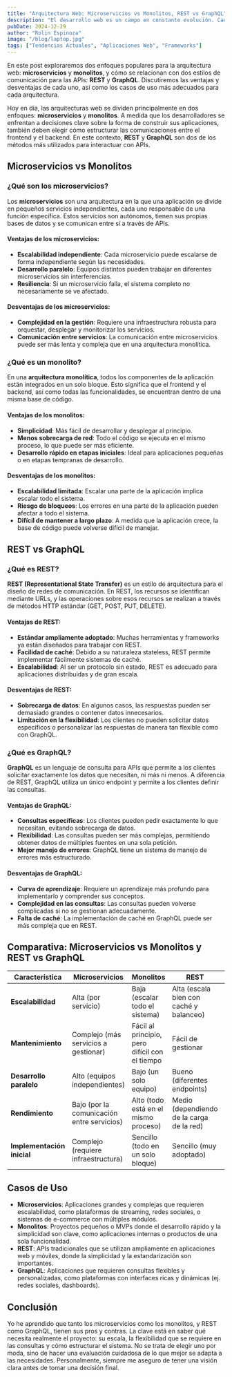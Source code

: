 ```yaml
---
title: "Arquitectura Web: Microservicios vs Monolitos, REST vs GraphQL"
description: "El desarrollo web es un campo en constante evolución. Cada año, nuevas tecnologías, frameworks y herramientas emergen, cambiando la manera en que construimos aplicaciones."
pubDate: 2024-12-29
author: "Rolin Espinoza"
image: "/blog/laptop.jpg"
tags: ["Tendencias Actuales", "Aplicaciones Web", "Frameworks"]
---
```


En este post exploraremos dos enfoques populares para la arquitectura web: **microservicios** y **monolitos**, y cómo se relacionan con dos estilos de comunicación para las APIs: **REST** y **GraphQL**. Discutiremos las ventajas y desventajas de cada uno, así como los casos de uso más adecuados para cada arquitectura.

Hoy en día, las arquitecturas web se dividen principalmente en dos enfoques: **microservicios** y **monolitos**. A medida que los desarrolladores se enfrentan a decisiones clave sobre la forma de construir sus aplicaciones, también deben elegir cómo estructurar las comunicaciones entre el frontend y el backend. En este contexto, **REST** y **GraphQL** son dos de los métodos más utilizados para interactuar con APIs.

## Microservicios vs Monolitos

### ¿Qué son los microservicios?

Los **microservicios** son una arquitectura en la que una aplicación se divide en pequeños servicios independientes, cada uno responsable de una función específica. Estos servicios son autónomos, tienen sus propias bases de datos y se comunican entre sí a través de APIs.

#### Ventajas de los microservicios:
- **Escalabilidad independiente**: Cada microservicio puede escalarse de forma independiente según las necesidades.
- **Desarrollo paralelo**: Equipos distintos pueden trabajar en diferentes microservicios sin interferencias.
- **Resiliencia**: Si un microservicio falla, el sistema completo no necesariamente se ve afectado.

#### Desventajas de los microservicios:
- **Complejidad en la gestión**: Requiere una infraestructura robusta para orquestar, desplegar y monitorizar los servicios.
- **Comunicación entre servicios**: La comunicación entre microservicios puede ser más lenta y compleja que en una arquitectura monolítica.

### ¿Qué es un monolito?

En una **arquitectura monolítica**, todos los componentes de la aplicación están integrados en un solo bloque. Esto significa que el frontend y el backend, así como todas las funcionalidades, se encuentran dentro de una misma base de código.

#### Ventajas de los monolitos:
- **Simplicidad**: Más fácil de desarrollar y desplegar al principio.
- **Menos sobrecarga de red**: Todo el código se ejecuta en el mismo proceso, lo que puede ser más eficiente.
- **Desarrollo rápido en etapas iniciales**: Ideal para aplicaciones pequeñas o en etapas tempranas de desarrollo.

#### Desventajas de los monolitos:
- **Escalabilidad limitada**: Escalar una parte de la aplicación implica escalar todo el sistema.
- **Riesgo de bloqueos**: Los errores en una parte de la aplicación pueden afectar a todo el sistema.
- **Difícil de mantener a largo plazo**: A medida que la aplicación crece, la base de código puede volverse difícil de manejar.

## REST vs GraphQL

### ¿Qué es REST?

**REST (Representational State Transfer)** es un estilo de arquitectura para el diseño de redes de comunicación. En REST, los recursos se identifican mediante URLs, y las operaciones sobre esos recursos se realizan a través de métodos HTTP estándar (GET, POST, PUT, DELETE).

#### Ventajas de REST:
- **Estándar ampliamente adoptado**: Muchas herramientas y frameworks ya están diseñados para trabajar con REST.
- **Facilidad de caché**: Debido a su naturaleza stateless, REST permite implementar fácilmente sistemas de caché.
- **Escalabilidad**: Al ser un protocolo sin estado, REST es adecuado para aplicaciones distribuidas y de gran escala.

#### Desventajas de REST:
- **Sobrecarga de datos**: En algunos casos, las respuestas pueden ser demasiado grandes o contener datos innecesarios.
- **Limitación en la flexibilidad**: Los clientes no pueden solicitar datos específicos o personalizar las respuestas de manera tan flexible como con GraphQL.

### ¿Qué es GraphQL?

**GraphQL** es un lenguaje de consulta para APIs que permite a los clientes solicitar exactamente los datos que necesitan, ni más ni menos. A diferencia de REST, GraphQL utiliza un único endpoint y permite a los clientes definir las consultas.

#### Ventajas de GraphQL:
- **Consultas específicas**: Los clientes pueden pedir exactamente lo que necesitan, evitando sobrecarga de datos.
- **Flexibilidad**: Las consultas pueden ser más complejas, permitiendo obtener datos de múltiples fuentes en una sola petición.
- **Mejor manejo de errores**: GraphQL tiene un sistema de manejo de errores más estructurado.

#### Desventajas de GraphQL:
- **Curva de aprendizaje**: Requiere un aprendizaje más profundo para implementarlo y comprender sus conceptos.
- **Complejidad en las consultas**: Las consultas pueden volverse complicadas si no se gestionan adecuadamente.
- **Falta de caché**: La implementación de caché en GraphQL puede ser más compleja que en REST.

## Comparativa: Microservicios vs Monolitos y REST vs GraphQL

| Característica                  | Microservicios                        | Monolitos                             | REST                                   | GraphQL                               |
|----------------------------------|---------------------------------------|---------------------------------------|----------------------------------------|---------------------------------------|
| **Escalabilidad**                | Alta (por servicio)                   | Baja (escalar todo el sistema)        | Alta (escala bien con caché y balanceo)| Alta (optimización en consultas)      |
| **Mantenimiento**                | Complejo (más servicios a gestionar)  | Fácil al principio, pero difícil con el tiempo | Fácil de gestionar                    | Más complejo debido a la flexibilidad|
| **Desarrollo paralelo**          | Alto (equipos independientes)         | Bajo (un solo equipo)                 | Bueno (diferentes endpoints)           | Excelente (consultas personalizadas)  |
| **Rendimiento**                  | Bajo (por la comunicación entre servicios) | Alto (todo está en el mismo proceso) | Medio (dependiendo de la carga de la red) | Medio (más eficiente en peticiones)   |
| **Implementación inicial**       | Complejo (requiere infraestructura)   | Sencillo (todo en un solo bloque)     | Sencillo (muy adoptado)                | Complejo (requiere un enfoque más profundo) |

## Casos de Uso

- **Microservicios**: Aplicaciones grandes y complejas que requieren escalabilidad, como plataformas de streaming, redes sociales, o sistemas de e-commerce con múltiples módulos.
- **Monolitos**: Proyectos pequeños o MVPs donde el desarrollo rápido y la simplicidad son clave, como aplicaciones internas o productos de una sola funcionalidad.
- **REST**: APIs tradicionales que se utilizan ampliamente en aplicaciones web y móviles, donde la simplicidad y la estandarización son importantes.
- **GraphQL**: Aplicaciones que requieren consultas flexibles y personalizadas, como plataformas con interfaces ricas y dinámicas (ej. redes sociales, dashboards).

## Conclusión

Yo he aprendido que tanto los microservicios como los monolitos, y REST como GraphQL, tienen sus pros y contras. La clave está en saber qué necesita realmente el proyecto: su escala, la flexibilidad que se requiere en las consultas y cómo estructurar el sistema. No se trata de elegir uno por moda, sino de hacer una evaluación cuidadosa de lo que mejor se adapta a las necesidades. Personalmente, siempre me aseguro de tener una visión clara antes de tomar una decisión final.
